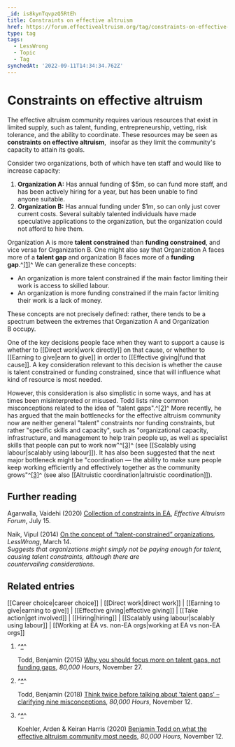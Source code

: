 ```yaml
---
_id: is8kynTqvpzQ5RtEh
title: Constraints on effective altruism
href: https://forum.effectivealtruism.org/tag/constraints-on-effective-altruism
type: tag
tags:
  - LessWrong
  - Topic
  - Tag
synchedAt: '2022-09-11T14:34:34.762Z'
---
```

# Constraints on effective altruism

The effective altruism community requires various resources that exist in limited supply, such as talent, funding, entrepreneurship, vetting, risk tolerance, and the ability to coordinate. These resources may be seen as **constraints** **on effective altruism**,  insofar as they limit the community's capacity to attain its goals.

Consider two organizations, both of which have ten staff and would like to increase capacity:

1.  **Organization A:** Has annual funding of $5m, so can fund more staff, and has been actively hiring for a year, but has been unable to find anyone suitable.
2.  **Organization B:** Has annual funding under $1m, so can only just cover current costs. Several suitably talented individuals have made speculative applications to the organization, but the organization could not afford to hire them.

Organization A is more **talent constrained** than **funding constrained**, and vice versa for Organization B. One might also say that Organization A faces more of a **talent gap** and organization B faces more of a **funding gap**.^[\[1\]](#fna4gx68mglda)^ We can generalize these concepts:

*   An organization is more talent constrained if the main factor limiting their work is access to skilled labour.
*   An organization is more funding constrained if the main factor limiting their work is a lack of money.

These concepts are not precisely defined: rather, there tends to be a spectrum between the extremes that Organization A and Organization B occupy.

One of the key decisions people face when they want to support a cause is whether to [[Direct work|work directly]] on that cause, or whether to [[Earning to give|earn to give]] in order to [[Effective giving|fund that cause]]. A key consideration relevant to this decision is whether the cause is talent constrained or funding constrained, since that will influence what kind of resource is most needed.

However, this consideration is also simplistic in some ways, and has at times been misinterpreted or misused. Todd lists nine common misconceptions related to the idea of "talent gaps".^[\[2\]](#fn7ms6rfs6982)^ More recently, he has argued that the main bottlenecks for the effective altruism community now are neither general "talent" constraints nor funding constraints, but rather "specific skills and capacity", such as "organizational capacity, infrastructure, and management to help train people up, as well as specialist skills that people can put to work now"^[\[3\]](#fn8221pgqjrc)^ (see [[Scalably using labour|scalably using labour]]). It has also been suggested that the next major bottleneck might be "coordination — the ability to make sure people keep working efficiently and effectively together as the community grows"^[\[3\]](#fn8221pgqjrc)^ (see also [[Altruistic coordination|altruistic coordination]]).

Further reading
---------------

Agarwalla, Vaidehi (2020) [Collection of constraints in EA](https://forum.effectivealtruism.org/posts/4SRj3KnRCh7iFoGK2/vaidehi_agarwalla-s-shortform?commentId=5XymYrET43cHT9bwg), *Effective Altruism Forum*, July 15.

Naik, Vipul (2014) [On the concept of “talent-constrained” organizations](http://lesswrong.com/lw/jw8/on_the_concept_of_talentconstrained_organizations/), *LessWrong*, March 14.  
*Suggests that organizations might simply not be paying enough for talent, causing talent constraints, although there are countervailing considerations.*

Related entries
---------------

[[Career choice|career choice]] | [[Direct work|direct work]] | [[Earning to give|earning to give]] | [[Effective giving|effective giving]] | [[Take action|get involved]] | [[Hiring|hiring]] | [[Scalably using labour|scalably using labour]] | [[Working at EA vs. non-EA orgs|working at EA vs non-EA orgs]]

1.  ^**[^](#fnrefa4gx68mglda)**^
    
    Todd, Benjamin (2015) [Why you should focus more on talent gaps, not funding gaps](https://80000hours.org/2015/11/why-you-should-focus-more-on-talent-gaps-not-funding-gaps/), *80,000 Hours*, November 27.
    
2.  ^**[^](#fnref7ms6rfs6982)**^
    
    Todd, Benjamin (2018) [Think twice before talking about 'talent gaps' – clarifying nine misconceptions](https://80000hours.org/2018/11/clarifying-talent-gaps/), *80,000 Hours*, November 12.
    
3.  ^**[^](#fnref8221pgqjrc)**^
    
    Koehler, Arden & Keiran Harris (2020) [Benjamin Todd on what the effective altruism community most needs](https://80000hours.org/podcast/episodes/ben-todd-on-what-effective-altruism-most-needs/), *80,000 Hours*, November 12.